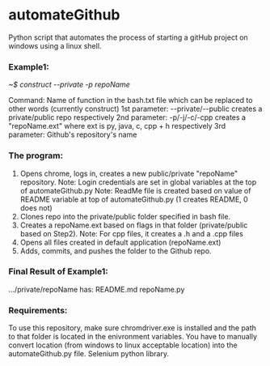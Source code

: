 # automateGithub
Python script that automates the process of starting a gitHub project on windows using a linux shell. 

### Example1: 

_~$ construct --private -p repoName_

Command: Name of function in the bash.txt file which can be replaced to other words (currently construct)
1st parameter: --private/--public creates a private/public repo respectively
2nd parameter: -p/-j/-c/-cpp creates a "repoName.ext" where ext is py, java, c, cpp + h respectively
3rd parameter: Github's repository's name

### The program:
  1. Opens chrome, logs in, creates a new public/private "repoName" repository.
    Note: Login credentials are set in global variables at the top of automateGithub.py
    Note: ReadMe file is created based on value of README variable at top of automateGithub.py (1 creates README, 0 does not)
  2. Clones repo into the private/public folder specified in bash file.
  3. Creates a repoName.ext based on flags in that folder (private/public based on Step2).
    Note: For cpp files, it creates a .h and a .cpp files
  4. Opens all files created in default application (repoName.ext)
  4. Adds, commits, and pushes the folder to the Github repo.
  
  
### Final Result of Example1:
  
  .../private/repoName has:
  README.md
  repoName.py
  
### Requirements:

To use this repository, make sure chromdriver.exe is installed and the path to that folder is located in the enivronment variables. You have to manually convert location (from windows to linux acceptable location) into the automateGithub.py file.
Selenium python library.

